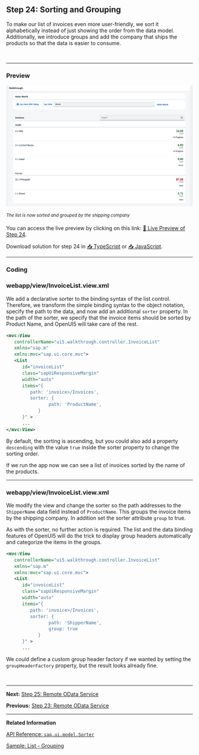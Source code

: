 ## Step 24: Sorting and Grouping

To make our list of invoices even more user-friendly, we sort it alphabetically instead of just showing the order from the data model. Additionally, we introduce groups and add the company that ships the products so that the data is easier to consume.

&nbsp;

***

### Preview
  

![](assets/loio33f71b44bb644d1fa2a0ab14f1fcc02a_LowRes.png "The list is now sorted and grouped by the shipping company")

<sup>*The list is now sorted and grouped by the shipping company*</sup>

You can access the live preview by clicking on this link: [🔗 Live Preview of Step 24](https://sap-samples.github.io/ui5-typescript-walkthrough/build/24/index-cdn.html).

Download solution for step 24 in [📥 TypeScript](https://sap-samples.github.io/ui5-typescript-walkthrough/ui5-typescript-walkthrough-step-24.zip) or [📥 JavaScript](https://sap-samples.github.io/ui5-typescript-walkthrough/ui5-typescript-walkthrough-step-24-js.zip).

***

### Coding


### webapp/view/InvoiceList.view.xml

We add a declarative sorter to the binding syntax of the list control. Therefore, we transform the simple binding syntax to the object notation, specify the path to the data, and now add an additional `sorter` property. In the path of the sorter, we specify that the invoice items should be sorted by Product Name, and OpenUI5 will take care of the rest. 

```xml
<mvc:View
   controllerName="ui5.walkthrough.controller.InvoiceList"
   xmlns="sap.m"
   xmlns:mvc="sap.ui.core.mvc">
   <List
      id="invoiceList"
      class="sapUiResponsiveMargin"
      width="auto"
      items="{
         path: 'invoice>/Invoices',
         sorter: {
				path: 'ProductName',
			}
      }" >
      ...
</mvc:View>
```

By default, the sorting is ascending, but you could also add a property `descending` with the value `true` inside the sorter property to change the sorting order.
  
If we run the app now we can see a list of invoices sorted by the name of the products.

***

### webapp/view/InvoiceList.view.xml

We modify the view and change the sorter so the path addresses to the `ShipperName` data field instead of `ProductName`. This groups the invoice items by the shipping company. In addition set the sorter attribute `group` to true.

As with the sorter, no further action is required. The list and the data binding features of OpenUI5 will do the trick to display group headers automatically and categorize the items in the groups.

```xml
<mvc:View
   controllerName="ui5.walkthrough.controller.InvoiceList"
   xmlns="sap.m"
   xmlns:mvc="sap.ui.core.mvc">
   <List
      id="invoiceList"
      class="sapUiResponsiveMargin"
      width="auto"
      items="{
         path: 'invoice>/Invoices',
         sorter: {
				path: 'ShipperName',
				group: true
			}
      }" >
      ...
```    
  
We could define a custom group header factory if we wanted by setting the `groupHeaderFactory` property, but the result looks already fine.

&nbsp; 

***

**Next:** [Step 25: Remote OData Service](../25/README.md "So far we have worked with local JSON data, but now we will access a real OData service to visualize remote data.")

**Previous:** [Step 23: Remote OData Service](../23/README.md "In this step, we add a search field for our product list and define a filter that represents the search term. When searching, the list is automatically updated to show only the items that match the search term.")

***

**Related Information**  

[API Reference: `sap.ui.model.Sorter`](https://sdk.openui5.org/#/api/sap.ui.model.Sorter)

[Sample: List - Grouping](https://sdk.openui5.org/#/entity/sap.m.List/sample/sap.m.sample.ListGrouping)
